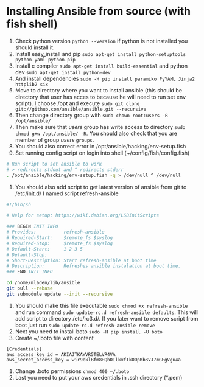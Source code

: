# Installing Ansible from source (with fish shell)

1. Check python version `python --version` if python is not installed you should install it.
1. Install easy_install and pip `sudo apt-get install python-setuptools python-yaml python-pip`
1. Install c compiler `sudo apt-get install build-essential` and python dev `sudo apt-get install python-dev`
1. And install dependencies `sudo -H pip install paramiko PyYAML Jinja2 httplib2 six`
1. Move to directory where you want to install ansible (this should be directory that user has acces to because he will need to run set env script). I choose /opt and execute `sudo git clone git://github.com/ansible/ansible.git --recursive`
1. Then change directory group with `sudo chown root:users -R /opt/ansible/`
1. Then make sure that *users* group has write access to directory `sudo chmod g+w /opt/ansible/ -R`. You should also check that you are member of group *users* `groups`.
1. You should also correct error in /opt/ansible/hacking/env-setup.fish
1. Set running config script on login into shell (~/config/fish/config.fish)

  ```bash
  # Run script to set ansible to work
  # > redirects stdout and ^ redirects stderr
  . /opt/ansible/hacking/env-setup.fish -q > /dev/null ^ /dev/null
  ```
1. You should also add script to get latest version of ansible from git to /etc/init.d/
  I named script refresh-ansible

  ```bash
  #!/bin/sh

  # Help for setup: https://wiki.debian.org/LSBInitScripts

  ### BEGIN INIT INFO
  # Provides:          refresh-ansible
  # Required-Start:    $remote_fs $syslog
  # Required-Stop:     $remote_fs $syslog
  # Default-Start:     1 2 3 5
  # Default-Stop:      
  # Short-Description: Start refresh-ansible at boot time
  # Description:       Refreshes ansible instalation at boot time.
  ### END INIT INFO

  cd /home/mladen/lib/ansible
  git pull --rebase
  git submodule update --init --recursive
  ```
1. You should make this file executable `sudo chmod +x refresh-ansible` and run command `sudo update-rc.d refresh-ansible defaults`. This will add script to directory /etc/rc3.d/. If you later want to remove script from boot just run `sudo update-rc.d refresh-ansible remove`
1. Next you need to install boto `sudo -H pip install -U boto`
1. Create ~/.boto file with content

  ```
  [Credentials]
  aws_access_key_id = AKIAJTKAWVR5TELVR4VA
  aws_secret_access_key = wir9eklBfm8HQbDIlkxfIkOOpRb3VJ7mGFgVgu4a
  ```
1. Change .boto permissions `chmod 400 ~/.boto`
1. Last you need to put your aws credentials in .ssh directory (*.pem)
